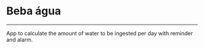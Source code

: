 # Beba água
---
App to calculate the amount of water to be ingested per day with reminder and alarm.

